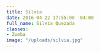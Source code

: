 ```yaml
---
title: Silvia
date: 2016-04-22 17:55:00 -04:00
full_name: Silvia Quezada
classes:
- Zumba
image: "/uploads/silvia.jpg"
---
```


